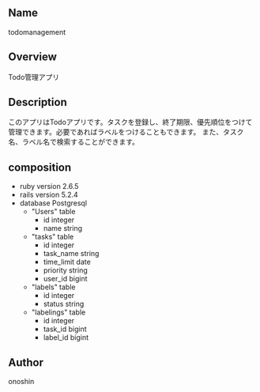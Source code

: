 ## Name
todomanagement

## Overview
Todo管理アプリ　
## Description
このアプリはTodoアプリです。タスクを登録し、終了期限、優先順位をつけて管理できます。必要であればラベルをつけることもできます。
また、タスク名、ラベル名で検索することができます。
## composition
- ruby version 2.6.5
- rails version 5.2.4
- database Postgresql
  - "Users" table 
    - id    integer
    - name  string
  - "tasks" table
    - id     integer
    - task_name string
    - time_limit  date
    - priority  string
    - user_id bigint
  - "labels" table
    - id  integer
    - status  string
  - "labelings" table
    - id  integer
    - task_id bigint
    - label_id  bigint

## Author
onoshin
